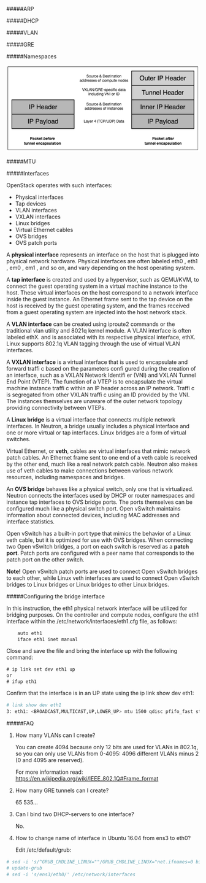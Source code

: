 #####ARP

#####DHCP

#####VLAN

#####GRE

#####Namespaces

![Packet encapsulation](img/gre-vxlan.png)

#####MTU


#####Interfaces

OpenStack operates with such interfaces: 

- Physical interfaces
- Tap devices
- VLAN interfaces
- VXLAN interfaces
- Linux bridges
- Virtual Ethernet cables
- OVS bridges
- OVS patch ports

A **physical interface** represents an interface on the host that is plugged into physical
network hardware. Physical interfaces are often labeled eth0 , eth1 , em0 , em1 , and so
on, and vary depending on the host operating system.

A **tap interface** is created and used by a hypervisor, such as QEMU/KVM, to
connect the guest operating system in a virtual machine instance to the host. These
virtual interfaces on the host correspond to a network interface inside the guest
instance. An Ethernet frame sent to the tap device on the host is received by the guest
operating system, and the frames received from a guest operating system are injected
into the host network stack.

A **VLAN interface** can be created using iproute2 commands or the traditional vlan
utility and 8021q kernel module. A VLAN interface is often labeled ethX.<vlan>
and is associated with its respective physical interface, ethX. Linux supports 
802.1q VLAN tagging through the use of virtual VLAN interfaces.

A **VXLAN interface** is a virtual interface that is used to encapsulate and forward
traffi c based on the parameters confi gured during the creation of an interface, such
as a VXLAN Network Identifi er (VNI) and VXLAN Tunnel End Point (VTEP). The
function of a VTEP is to encapsulate the virtual machine instance traffi c within an IP
header across an IP network. Traffi c is segregated from other VXLAN traffi c using an
ID provided by the VNI. The instances themselves are unaware of the outer network
topology providing connectivity between VTEPs.

A **Linux bridge** is a virtual interface that connects multiple network interfaces. In
Neutron, a bridge usually includes a physical interface and one or more virtual or
tap interfaces. Linux bridges are a form of virtual switches.

Virtual Ethernet, or **veth**, cables are virtual interfaces that mimic network patch cables. An Ethernet
frame sent to one end of a veth cable is received by the other end, much like a real
network patch cable. Neutron also makes use of veth cables to make connections
between various network resources, including namespaces and bridges.

An **OVS bridge** behaves like a physical switch, only one that is virtualized. Neutron
connects the interfaces used by DHCP or router namespaces and instance tap
interfaces to OVS bridge ports. The ports themselves can be configured much like a
physical switch port. Open vSwitch maintains information about connected devices,
including MAC addresses and interface statistics.

Open vSwitch has a built-in port type that mimics the behavior of a Linux veth cable,
but it is optimized for use with OVS bridges. When connecting two Open vSwitch
bridges, a port on each switch is reserved as a **patch port**. Patch ports are configured
with a peer name that corresponds to the patch port on the other switch.

**Note!** 
Open vSwitch patch ports are used to connect Open vSwitch bridges to each other,
while Linux veth interfaces are used to connect Open vSwitch bridges to Linux
bridges or Linux bridges to other Linux bridges.

#####Configuring the bridge interface

In this instruction, the eth1 physical network interface will be utilized for bridging
purposes. On the controller and compute nodes, configure the eth1 interface within
the /etc/network/interfaces/eth1.cfg file, as follows:
```
    auto eth1
    iface eth1 inet manual
```    
Close and save the file and bring the interface up with the following command:
```
# ip link set dev eth1 up
or 
# ifup eth1
```
Confirm that the interface is in an UP state using the ip link show dev eth1:
```sh
# link show dev eth1
3: eth1: <BROADCAST,MULTICAST,UP,LOWER_UP> mtu 1500 qdisc pfifo_fast state UP group default qlen 1000
```



#####FAQ

1. How many VLANs can I create?
 
    You can create 4094 because only 12 bits are used for VLANs in 802.1q, 
    so you can only use VLANs from 0-4095: 4096 different VLANs minus 2 (0 and 4095 are reserved).
    
    For more information read: https://en.wikipedia.org/wiki/IEEE_802.1Q#Frame_format

2. How many GRE tunnels can I create?
    
    65 535...

3. Can I bind two DHCP-servers to one interface?

    No.
    
4. How to change name of interface in Ubuntu 16.04 from ens3 to eth0?

    Edit /etc/default/grub:
    
```sh
# sed -i 's/^GRUB_CMDLINE_LINUX=""/GRUB_CMDLINE_LINUX="net.ifnames=0 biosdevname=0"/' /etc/default/grub
# update-grub
# sed -i 's/ens3/eth0/' /etc/network/interfaces
```